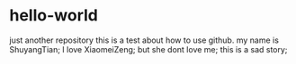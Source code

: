 # hello-world
just another repository
this is a test about how to use github.
my name is ShuyangTian;
I love XiaomeiZeng;
but she dont love me;
this is a sad story;

